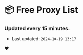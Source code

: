 # :package: Free Proxy List
### Updated every 15 minutes.

- Last updated: `2024-10-19 13:17`

:heart:
